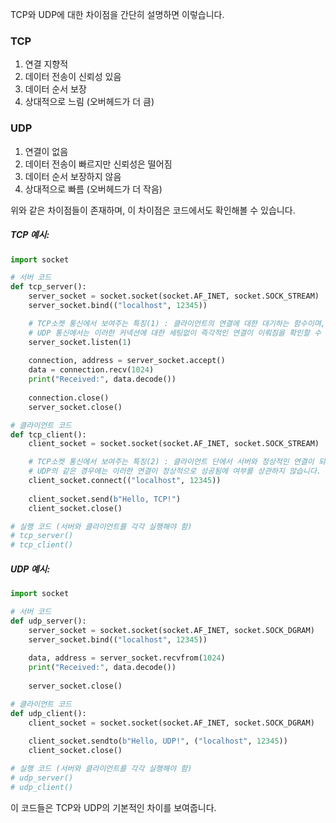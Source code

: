 TCP와 UDP에 대한 차이점을 간단히 설명하면 이렇습니다.
### TCP
1. 연결 지향적
2. 데이터 전송이 신뢰성 있음
3. 데이터 순서 보장
4. 상대적으로 느림 (오버헤드가 더 큼)

### UDP
1. 연결이 없음
2. 데이터 전송이 빠르지만 신뢰성은 떨어짐
3. 데이터 순서 보장하지 않음
4. 상대적으로 빠름 (오버헤드가 더 작음)

위와 같은 차이점들이 존재하며, 이 차이점은 코드에서도 확인해볼 수 있습니다.

##### TCP 예시:
```python
import socket

# 서버 코드
def tcp_server():
    server_socket = socket.socket(socket.AF_INET, socket.SOCK_STREAM)
    server_socket.bind(("localhost", 12345))

    # TCP소켓 통신에서 보여주는 특징(1) : 클라이언트의 연결에 대한 대기하는 함수이며, 대기하는 큐의 크기를 세팅합니다
    # UDP 통신에서는 이러한 커넥션에 대한 세팅없이 즉각적인 연결이 이뤄짐을 확인할 수 있습니다.
    server_socket.listen(1)
    
    connection, address = server_socket.accept()
    data = connection.recv(1024)
    print("Received:", data.decode())
    
    connection.close()
    server_socket.close()

# 클라이언트 코드
def tcp_client():
    client_socket = socket.socket(socket.AF_INET, socket.SOCK_STREAM)

    # TCP소켓 통신에서 보여주는 특징(2) : 클라이언트 단에서 서버와 정상적인 연결이 되었는지를 판단해주는 영역입니다.
    # UDP의 같은 경우에는 이러한 연결이 정상적으로 성공됨에 여부를 상관하지 않습니다. 이러한 부분으로부터 차이점을 코드로 확인할 수 있습니다.
    client_socket.connect(("localhost", 12345))
    
    client_socket.send(b"Hello, TCP!")
    client_socket.close()

# 실행 코드 (서버와 클라이언트를 각각 실행해야 함)
# tcp_server()
# tcp_client()
```

##### UDP 예시:
```python
import socket

# 서버 코드
def udp_server():
    server_socket = socket.socket(socket.AF_INET, socket.SOCK_DGRAM)
    server_socket.bind(("localhost", 12345))
    
    data, address = server_socket.recvfrom(1024)
    print("Received:", data.decode())
    
    server_socket.close()

# 클라이언트 코드
def udp_client():
    client_socket = socket.socket(socket.AF_INET, socket.SOCK_DGRAM)
    
    client_socket.sendto(b"Hello, UDP!", ("localhost", 12345))
    client_socket.close()

# 실행 코드 (서버와 클라이언트를 각각 실행해야 함)
# udp_server()
# udp_client()
```

이 코드들은 TCP와 UDP의 기본적인 차이를 보여줍니다.
